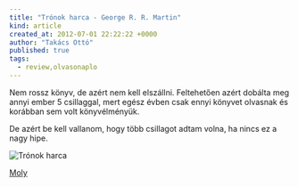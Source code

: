 ```yaml
---
title: "Trónok harca - George R. R. Martin"
kind: article
created_at: 2012-07-01 22:22:22 +0000
author: "Takács Ottó"
published: true
tags: 
  - review,olvasonaplo
---
```

Nem rossz könyv, de azért nem kell elszállni. Feltehetően azért dobálta meg annyi ember 5 csillaggal, mert egész évben csak ennyi könyvet olvasnak és korábban sem volt könyvélményük.

De azért be kell vallanom, hogy több csillagot adtam volna, ha nincs ez a nagy hipe.

![Trónok harca](http://moly.hu/system/covers/normal/covers_32207.jpg?1254477557)

[Moly](http://moly.hu/konyvek/george-r-r-martin-tronok-harca)

<div class='old-comments'></div>